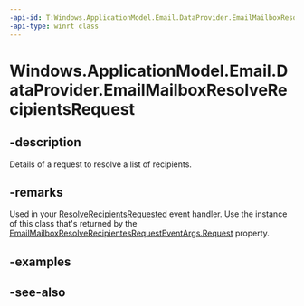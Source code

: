 ----api-id: T:Windows.ApplicationModel.Email.DataProvider.EmailMailboxResolveRecipientsRequest
-api-type: winrt class
---<!-- Class syntax.public class EmailMailboxResolveRecipientsRequest : Windows.ApplicationModel.Email.DataProvider.IEmailMailboxResolveRecipientsRequest--># Windows.ApplicationModel.Email.DataProvider.EmailMailboxResolveRecipientsRequest## -descriptionDetails of a request to resolve a list of recipients.## -remarksUsed in your [ResolveRecipientsRequested](emaildataproviderconnection_resolverecipientsrequested.md) event handler. Use the instance of this class that's returned by the [EmailMailboxResolveRecipientesRequestEventArgs.Request](emailmailboxresolverecipientsrequesteventargs_request.md) property.## -examples## -see-also